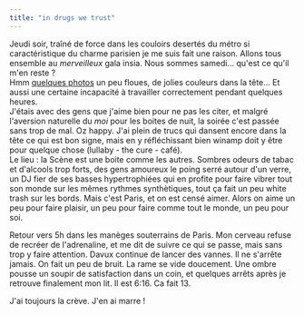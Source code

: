 ```yaml
---
title: "in drugs we trust"
---
```


Jeudi soir, traîné de force dans les couloirs desertés du métro si
caractéristique du charme parisien je me suis fait une raison. Allons tous
ensemble au _merveilleux_ gala insia. Nous sommes samedi... qu'est ce qu'il
m'en reste ?  
Hmm [quelques photos](http://photomaniac.free.fr/insia_night_fever) un peu
floues, de jolies couleurs dans la tête... Et aussi une certaine incapacité à
travailler correctement pendant quelques heures.  
J'étais avec des gens que j'aime bien pour ne pas les citer, et malgré
l'aversion naturelle du _moi_ pour les boites de nuit, la soirée c'est passée
sans trop de mal. Oz happy. J'ai plein de trucs qui dansent encore dans la
tête ce qui est bon signe, mais en y réfléchissant bien winamp doit y être
pour quelque chose (lullaby - the cure - café).  
Le lieu : la Scène est une boite comme les autres. Sombres odeurs de tabac et
d'alcools trop forts, des gens amoureux le poing serré autour d'un verre, un
DJ fier de ses basses hypertrophiées qui en profite pour faire vibrer tout son
monde sur les mêmes rythmes synthètiques, tout ça fait un peu white trash sur
les bords. Mais c'est Paris, et on est censé aimer. Alors on aime un peu pour
faire plaisir, un peu pour faire comme tout le monde, un peu pour soi.

Retour vers 5h dans les manèges souterrains de Paris. Mon cerveau refuse de
recréer de l'adrenaline, et me dit de suivre ce qui se passe, mais sans trop y
faire attention. Davux continue de lancer des vannes. Il ne s'arrête jamais.
On fait un peu de bruit. La rame se vide doucement. Une ombre pousse un soupir
de satisfaction dans un coin, et quelques arrêts après je retrouve finalement
mon lit. Il est 6:16. Ca fait 13.

J'ai toujours la crève. J'en ai marre !


